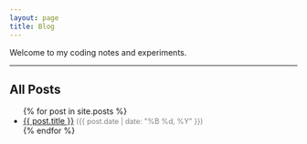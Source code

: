 ```yaml
---
layout: page
title: Blog
---
```


Welcome to my coding notes and experiments.

---

##  All Posts

<ul>
  {% for post in site.posts %}
    <li>
      <a href="{{ post.url | relative_url }}">{{ post.title }}</a>
      <span style="color:gray; font-size:0.9em;">
        ({{ post.date | date: "%B %d, %Y" }})
      </span>
    </li>
  {% endfor %}
</ul>


